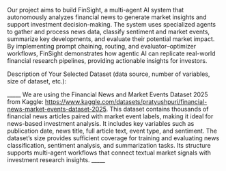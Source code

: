 Our project aims to build FinSight, a multi-agent AI system that autonomously analyzes financial news to generate market insights and support investment decision-making. The system uses specialized agents to gather and process news data, classify sentiment and market events, summarize key developments, and evaluate their potential market impact. By implementing prompt chaining, routing, and evaluator–optimizer workflows, FinSight demonstrates how agentic AI can replicate real-world financial research pipelines, providing actionable insights for investors. 


Description of Your Selected Dataset (data source, number of variables, size of dataset, etc.): 

_____ We are using the Financial News and Market Events Dataset 2025 from Kaggle: https://www.kaggle.com/datasets/pratyushpuri/financial-news-market-events-dataset-2025.
This dataset contains thousands of financial news articles paired with market event labels, making it ideal for news-based investment analysis. It includes key variables such as publication date, news title, full article text, event type, and sentiment. The dataset’s size provides sufficient coverage for training and evaluating news classification, sentiment analysis, and summarization tasks. Its structure supports multi-agent workflows that connect textual market signals with investment research insights. _____

